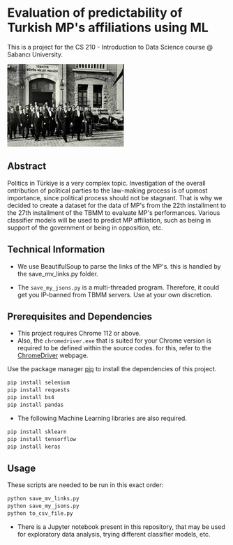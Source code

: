 # Evaluation of predictability of Turkish MP's affiliations using ML

This is a project for the CS 210 - Introduction to Data Science course @ Sabancı University. 

![Atatürk](/config/readme.jpg)

## Abstract

Politics in Türkiye is a very complex topic. Investigation of the overall ontribution of political parties to the law-making process is of upmost importance, since political process should not be stagnant. That is why we decided to create a dataset for the data of MP's from the 22th installment to the 27th installment of the TBMM to evaluate MP's performances. Various classifier models will be used to predict MP affiliation, such as being in support of the government or being in opposition, etc.

## Technical Information

* We use BeautifulSoup to parse the links of the MP's. this is handled by the save_mv_links.py folder.

* The ```save_my_jsons.py``` is a multi-threaded program. Therefore, it could get you IP-banned from TBMM servers. Use at your own discretion.

## Prerequisites and Dependencies

* This project requires Chrome 112 or above.
* Also, the ```chromedriver.exe``` that is suited for your Chrome version is required to be defined within the source codes. for this, refer to the [ChromeDriver](https://chromedriver.chromium.org/downloads) webpage.

Use the package manager [pip](https://pip.pypa.io/en/stable/) to install the dependencies of this project.

```bash
pip install selenium
pip install requests
pip install bs4
pip install pandas
```

* The following Machine Learning libraries are also required.

```bash
pip install sklearn
pip install tensorflow
pip install keras
```

## Usage

These scripts are needed to be run in this exact order:
```bash
python save_mv_links.py
python save_my_jsons.py
python to_csv_file.py
```
* There is a Jupyter notebook present in this repository, that may be used for exploratory data analysis, trying different classifier models, etc.